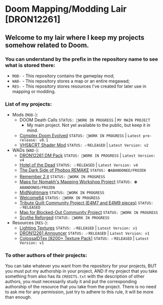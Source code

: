 # Doom Mapping/Modding Lair [DRON12261]

## Welcome to my lair where I keep my projects somehow related to Doom.

### You can understand by the prefix in the repository name to see what is stored there:
- `MOD-` - This repository contains the gameplay mod;
- `WAD-` - This repository stores a map or an entire megawad;
- `RES-` - This repository stores resources I've created for later use in mapping or modding.

### List of my projects:
- Mods (`MOD-`):
  - DOOM Death Calls ```STATUS: 🏁WORK IN PROGRESS``` | ```MY MAIN PROJECT```
    - My main project. Not yet available to the public, but keep it in mind.
  - [Complex Doom Evolved](https://github.com/Doom-Mapping-Modding-Lair-DRON12261/MOD-Complex-Doom-Evolved) ```STATUS: 🏁WORK IN PROGRESS``` | ```Latest pre-release: v0.1```
  - [VHS&CRT Shader Mod](https://github.com/Doom-Mapping-Modding-Lair-DRON12261/MOD-VHS-CRT-Shader-by-DRON12261) ```STATUS: ✅RELEASED``` | ```Latest Version: v2```
- WADs (`WAD-`):
  - [DRON12261 DM Pack](https://github.com/Doom-Mapping-Modding-Lair-DRON12261/WAD-DRON12261-DM-Pack) ```STATUS: 🏁WORK IN PROGRESS``` | ```Latest Version: v4```
  - [Hotel of the Dead](https://github.com/Doom-Mapping-Modding-Lair-DRON12261/WAD-Hotel-of-the-Dead) ```STATUS: ✅RELEASED``` | ```Latest Version: v4```
  - [The Dark Side of Phobos REMAKE](https://github.com/Doom-Mapping-Modding-Lair-DRON12261/WAD-TDSOP-Remake) ```STATUS: ⛔ABANDONED/FROZEN```
  - [Remember 2 it](https://github.com/Doom-Mapping-Modding-Lair-DRON12261/WAD-Remember-2-it) ```STATUS: 🏁WORK IN PROGRESS```
  - [Maps for Nomakh's Mapping Workshop Project](https://github.com/Doom-Mapping-Modding-Lair-DRON12261/WAD-NMW-Maps) ```STATUS: ⛔ABANDONED/FROZEN```
  - [MidNightmare](https://github.com/Doom-Mapping-Modding-Lair-DRON12261/WAD-MidNightmare) ```STATUS: 🏁WORK IN PROGRESS```
  - [Welcome64](https://github.com/Doom-Mapping-Modding-Lair-DRON12261/WAD-Welcome64) ```STATUS: 🏁WORK IN PROGRESS```
  - [Tribute Quilt Community Project (E4M7 and E4M9 pieces)](https://github.com/Doom-Mapping-Modding-Lair-DRON12261/WAD-Tribute-Quilt-Pieces) ```STATUS: ✅RELEASED```
  - [Map for Blocked-Out Community Project](https://github.com/Doom-Mapping-Modding-Lair-DRON12261/WAD-Blocked-Out) ```STATUS: 🏁WORK IN PROGRESS```
  - [Scythe Reforged](https://github.com/Doom-Mapping-Modding-Lair-DRON12261/WAD-Scythe-Reforged) ```STATUS: 🏁WORK IN PROGRESS```
- Resources (`RES-`):
  - [Lighting Textures](https://github.com/Doom-Mapping-Modding-Lair-DRON12261/RES-Lighting-Textures) ```STATUS: ✅RELEASED``` | ```Latest Version: v1```
  - [DRON12261 Announcer](https://github.com/Doom-Mapping-Modding-Lair-DRON12261/RES-DRON12261-Announcer) ```STATUS: ✅RELEASED``` | ```Latest Version: v1```
  - [ColossalDTex [8200+ Texture Pack]](https://github.com/Doom-Mapping-Modding-Lair-DRON12261/RES-ColossalDTex) ```STATUS: ✅RELEASED``` | ```Latest Version: v1```

### To other authors of their projects:
You can take whatever you want from the repository for your projects, BUT you must put my authorship in your project, AND if my project that you take something from also has its `CREDITS.txt` with the description of other authors, you must necessarily study it and put the corresponding authorship of the resource that you take from the project. There is no need to ask me for any permission, just try to adhere to this rule, it will be more than enough.
